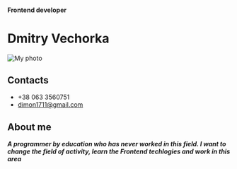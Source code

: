 #### Frontend developer
# **Dmitry Vechorka**
![My photo](https://i.ibb.co/xzLkHg6/cv-photo.jpg "My photo")

## **Contacts**
* +38 063 3560751
* dimon1711@gmail.com

## About me
***A programmer by education who has never worked in this field. I want to change the field of activity, learn the Frontend techlogies and work in this area***
